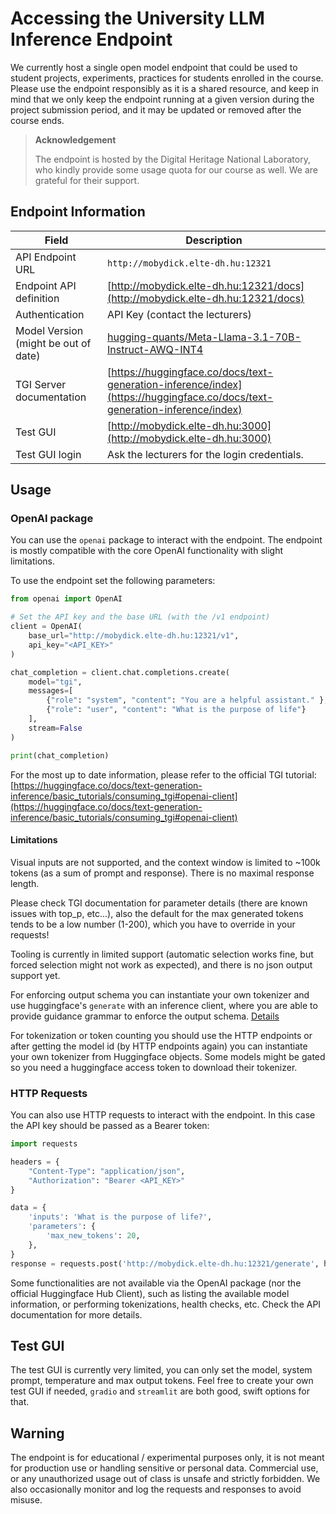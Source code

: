 # Accessing the University LLM Inference Endpoint

We currently host a single open model endpoint that could be used to student projects, experiments, practices for students enrolled in the course. Please use the endpoint responsibly as it is a shared resource, and keep in mind that we only keep the endpoint running at a given version during the project submission period, and it may be updated or removed after the course ends.

> **Acknowledgement**
> 
> The endpoint is hosted by the Digital Heritage National Laboratory, who kindly provide some usage quota for our course as well. We are grateful for their support.

## Endpoint Information

| **Field**       | **Description**                                      |
|-----------------|------------------------------------------------------|
| API Endpoint URL    | `http://mobydick.elte-dh.hu:12321`        |
| Endpoint API definition   | [http://mobydick.elte-dh.hu:12321/docs](http://mobydick.elte-dh.hu:12321/docs)       |
| Authentication  | API Key (contact the lecturers)              |
| Model Version (might be out of date)   | [hugging-quants/Meta-Llama-3.1-70B-Instruct-AWQ-INT4](https://huggingface.co/hugging-quants/Meta-Llama-3.1-70B-Instruct-AWQ-INT4)                                              |
| TGI Server documentation   | [https://huggingface.co/docs/text-generation-inference/index](https://huggingface.co/docs/text-generation-inference/index) |
| Test GUI    | [http://mobydick.elte-dh.hu:3000](http://mobydick.elte-dh.hu:3000)      |
| Test GUI login  | Ask the lecturers for the login credentials. |

## Usage

### OpenAI package

You can use the `openai` package to interact with the endpoint.
The endpoint is mostly compatible with the core OpenAI functionality with slight limitations.

To use the endpoint set the following parameters:

```python
from openai import OpenAI

# Set the API key and the base URL (with the /v1 endpoint)
client = OpenAI(
    base_url="http://mobydick.elte-dh.hu:12321/v1",
    api_key="<API_KEY>"
)

chat_completion = client.chat.completions.create(
    model="tgi",
    messages=[
        {"role": "system", "content": "You are a helpful assistant." },
        {"role": "user", "content": "What is the purpose of life"}
    ],
    stream=False
)

print(chat_completion)
```

For the most up to date information, please refer to the official TGI tutorial: [https://huggingface.co/docs/text-generation-inference/basic_tutorials/consuming_tgi#openai-client](https://huggingface.co/docs/text-generation-inference/basic_tutorials/consuming_tgi#openai-client)

#### Limitations

Visual inputs are not supported, and the context window is limited to ~100k tokens (as a sum of prompt and response). There is no maximal response length. 

Please check TGI documentation for parameter details (there are known issues with top_p, etc...), also the default for the max generated tokens tends to be a low number (1-200), which you have to override in your requests!

Tooling is currently in limited support (automatic selection works fine, but forced selection might not work as expected), and there is no json output support yet. 

For enforcing output schema you can instantiate your own tokenizer and use huggingface's `generate` with an inference client, where you are able to provide guidance grammar to enforce the output schema. [Details](https://huggingface.co/docs/text-generation-inference/basic_tutorials/using_guidance#hugging-face-hub-python-library)

For tokenization or token counting you should use the HTTP endpoints or after getting the model id (by HTTP endpoints again) you can instantiate your own tokenizer from Huggingface objects. Some models might be gated so you need a huggingface access token to download their tokenizer.

### HTTP Requests

You can also use HTTP requests to interact with the endpoint. In this case the API key should be passed as a Bearer token:

```python
import requests

headers = {
    "Content-Type": "application/json",
    "Authorization": "Bearer <API_KEY>"
}

data = {
    'inputs': 'What is the purpose of life?',
    'parameters': {
        'max_new_tokens': 20,
    },
}
response = requests.post('http://mobydick.elte-dh.hu:12321/generate', headers=headers, json=data)
```

Some functionalities are not available via the OpenAI package (nor the official Huggingface Hub Client), such as listing the available model information, or performing tokenizations, health checks, etc. Check the API documentation for more details.

## Test GUI

The test GUI is currently very limited, you can only set the model, system prompt, temperature and max output tokens. Feel free to create your own test GUI if needed, `gradio` and `streamlit` are both good, swift options for that.

## Warning

The endpoint is for educational / experimental purposes only, it is not meant for production use or handling sensitive or personal data. Commercial use, or any unauthorized usage out of class is unsafe and strictly forbidden.
We also occasionally monitor and log the requests and responses to avoid misuse.
